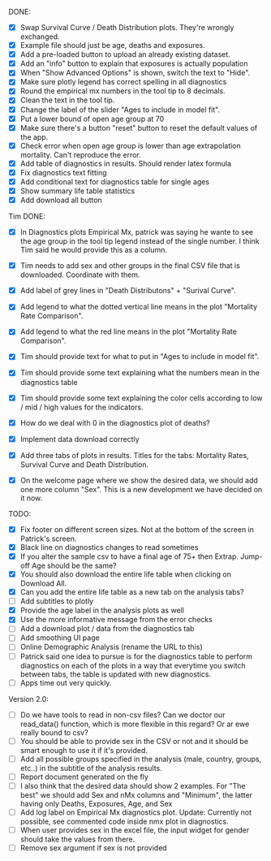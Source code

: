 
DONE:
- [X] Swap Survival Curve / Death Distribution plots. They're wrongly exchanged.
- [X] Example file should just be age, deaths and exposures.
- [X] Add a pre-loaded button to upload an already existing dataset.
- [X] Add an "info" button to explain that exposures is actually population
- [X] When "Show Advanced Options" is shown, switch the text to "Hide".
- [X] Make sure plotly legend has correct spelling in all diagnostics
- [X] Round the empirical mx numbers in the tool tip to 8 decimals.
- [X] Clean the text in the tool tip.
- [X] Change the label of the slider "Ages to include in model fit".
- [X] Put a lower bound of open age group at 70
- [X] Make sure there's a button "reset" button to reset the default values of the app.
- [X] Check error when open age group is lower than age extrapolation mortality. Can't reproduce the error.
- [X] Add table of diagnostics in results. Should render latex formula
- [X] Fix diagnostics text fitting
- [X] Add conditional text for diagnostics table for single ages
- [X] Show summary life table statistics
- [X] Add download all button

Tim DONE:

- [X] In Diagnostics plots Empirical Mx, patrick was saying he wante to see the age group in the tool tip legend instead of the single number. I think Tim said he would provide this as a column.
- [X] Tim needs to add sex and other groups in the final CSV file that is downloaded. Coordinate with them.
- [X] Add label of grey lines in "Death Distributons" + "Surival Curve".
- [X] Add legend to what the dotted vertical line means in the plot "Mortality Rate Comparison".
- [X] Add legend to what the red line means in the plot "Mortality Rate Comparison".
- [X] Tim should provide text for what to put in "Ages to include in model fit".
- [X] Tim should provide some text explaining what the numbers mean in the diagnostics table
- [X] Tim should provide some text explaining the color cells according to low / mid / high values for the indicators.
- [X] How do we deal with 0 in the diagnostics plot of deaths?
- [X] Implement data download correctly
- [X] Add three tabs of plots in results. Titles for the tabs: Mortality Rates, Survival Curve and Death Distribution.
- [X] On the welcome page where we show the desired data, we should add one more column "Sex". This is a new development we have decided on it now.



TODO:
- [X] Fix footer on different screen sizes. Not at the bottom of the screen in Patrick's screen.
- [X] Black line on diagnostics changes to read sometimes
- [X] If you alter the sample csv to have a final age of 75+ then Extrap. Jump-off Age should be the same?
- [X] You should also download the entire life table when clicking on Download All.
- [X] Can you add the entire life table as a new tab on the analysis tabs?
- [ ] Add subtitles to plotly
- [X] Provide the age label in the analysis plots as well
- [X] Use the more informative message from the error checks
- [ ] Add a download plot / data from the diagnostics tab
- [ ] Add smoothing UI page
- [ ] Online Demographic Analysis (rename the URL to this)
- [ ] Patrick said one idea to pursue is for the diagnostics table to perform diagnostics on each of the plots in a way that everytime you switch between tabs, the table is updated with new diagnostics.
- [ ] Apps time out very quickly.

Version 2.0:

- [ ] Do we have tools to read in non-csv files? Can we doctor our read_data() function, which is more flexible in this regard? Or ar ewe really bound to csv?
- [ ] You should be able to provide sex in the CSV or not and it should be smart enough to use it if it's provided.
- [ ] Add all possible groups specified in the analysis (male, country, groups, etc..) in the subtitle of the analysis results.
- [ ] Report document generated on the fly
- [ ] I also think that the desired data should show 2 examples. For "The best" we should add Sex and nMx columns and "Minimum", the latter having only Deaths, Exposures, Age, and Sex
- [ ] Add log label on Empirical Mx diagnostics plot. Update: Currently not possible, see commented code inside nmx plot in diagnostics.
- [ ] When user provides sex in the excel file, the input widget for gender should take the values from there.
- [ ] Remove sex argument if sex is not provided
